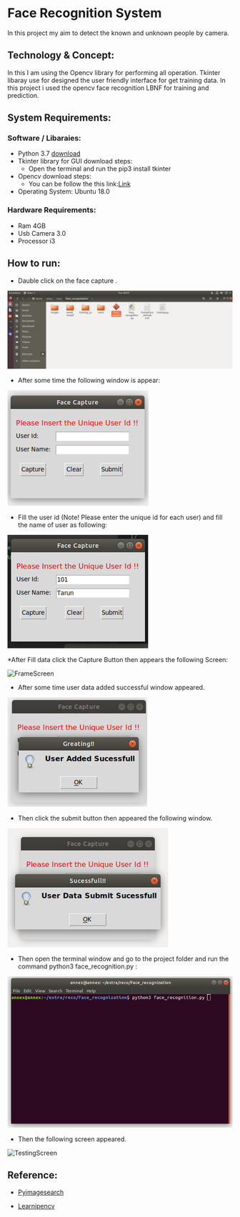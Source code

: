 # Face Recognition System
In this project my aim to detect the known and unknown people by camera.

## Technology & Concept:
In this I am using the Opencv library for performing all operation. Tkinter libaray use for designed the user friendly  interface for get training data. In this project  i  used the opencv face recognition LBNF for training and prediction.

## System Requirements:
### Software / Libaraies:
* Python 3.7 [download](https://www.python.org/downloads/)
* Tkinter library for GUI download steps:
  * Open the terminal and run the pip3 install tkinter
* Opencv download steps:
   * You can be follow the this link:[Link](https://docs.opencv.org/3.4/d2/de6/tutorial_py_setup_in_ubuntu.html)
* Operating System: Ubuntu 18.0
### Hardware Requirements:
* Ram 4GB
* Usb Camera 3.0
* Processor i3 

## How to run:
* Dauble click on the face capture .

![FirstStep](/FaceRecognitionSimple/images/2.png)

* After some time the following window is appear:

![FirstScreen](/FaceRecognitionSimple/images/3.png)

* Fill the user id (Note! Please enter the unique id for each user) and fill the name of user as following:

![FillData](/FaceRecognitionSimple/images/4.png)

*After Fill data click the Capture Button then appears the following Screen: 

![FrameScreen](/FaceRecognitionSimple/images/)

* After some time user data added successful window appeared.

![Confermationsucess](/FaceRecognitionSimple/images/5.png)

* Then click the submit button then appeared the following window.

![ConfermationSubmitSucess](/FaceRecognitionSimple/images/6.png)

* Then open the terminal window and go to the project folder and run the command python3 face_recognition.py :

![TerminalCmd](/FaceRecognitionSimple/images/7.png)

* Then the following screen appeared.

![TestingScreen](/FaceRecognitionSimple/images/)

## Reference:
* [Pyimagesearch](https://www.pyimagesearch.com) 

* [Learnipencv](https://www.learnopencv.com/amp/)
